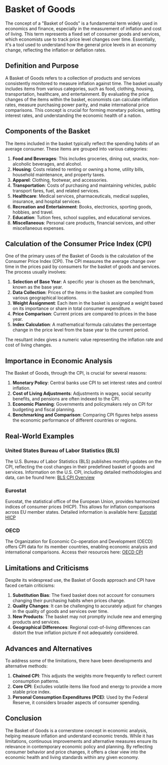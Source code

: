 # Basket of Goods

The concept of a "Basket of Goods" is a fundamental term widely used in economics and finance, especially in the measurement of inflation and cost of living. This term represents a fixed set of consumer goods and services, which economists use to track price level changes over time. Essentially, it's a tool used to understand how the general price levels in an economy change, reflecting the inflation or deflation rates.

## Definition and Purpose
A Basket of Goods refers to a collection of products and services consistently monitored to measure inflation against time. The basket usually includes items from various categories, such as food, clothing, housing, transportation, healthcare, and entertainment. By evaluating the price changes of the items within the basket, economists can calculate inflation rates, measure purchasing power parity, and make international price comparisons. This concept is crucial for forming monetary policies, setting interest rates, and understanding the economic health of a nation.

## Components of the Basket
The items included in the basket typically reflect the spending habits of an average consumer. These items are grouped into various categories:

1. **Food and Beverages**: This includes groceries, dining out, snacks, non-alcoholic beverages, and alcohol.
2. **Housing**: Costs related to renting or owning a home, utility bills, household maintenance, and property taxes.
3. **Apparel**: Clothing, footwear, and accessories.
4. **Transportation**: Costs of purchasing and maintaining vehicles, public transport fares, fuel, and related services.
5. **Healthcare**: Medical services, pharmaceuticals, medical supplies, insurance, and hospital services.
6. **Recreation and Entertainment**: Books, electronics, sporting goods, hobbies, and travel.
7. **Education**: Tuition fees, school supplies, and educational services.
8. **Miscellaneous**: Personal care products, financial services, and other miscellaneous expenses.

## Calculation of the Consumer Price Index (CPI)
One of the primary uses of the Basket of Goods is the calculation of the Consumer Price Index (CPI). The CPI measures the average change over time in the prices paid by consumers for the basket of goods and services. The process usually involves:

1. **Selection of Base Year**: A specific year is chosen as the benchmark, known as the base year.
2. **Data Collection**: Prices of the items in the basket are compiled from various geographical locations.
3. **Weight Assignment**: Each item in the basket is assigned a weight based on its importance or share in total consumer expenditure.
4. **Price Comparison**: Current prices are compared to prices in the base year.
5. **Index Calculation**: A mathematical formula calculates the percentage change in the price level from the base year to the current period.

The resultant index gives a numeric value representing the inflation rate and cost of living changes.

## Importance in Economic Analysis
The Basket of Goods, through the CPI, is crucial for several reasons:

1. **Monetary Policy**: Central banks use CPI to set interest rates and control inflation.
2. **Cost of Living Adjustments**: Adjustments in wages, social security benefits, and pensions are often indexed to the CPI.
3. **Economic Planning**: Governments and policymakers rely on CPI for budgeting and fiscal planning.
4. **Benchmarking and Comparison**: Comparing CPI figures helps assess the economic performance of different countries or regions.

## Real-World Examples
### United States Bureau of Labor Statistics (BLS)
The U.S. Bureau of Labor Statistics (BLS) publishes monthly updates on the CPI, reflecting the cost changes in their predefined basket of goods and services. Information on the U.S. CPI, including detailed methodologies and data, can be found here: [BLS CPI Overview](https://www.bls.gov/cpi/)

### Eurostat
Eurostat, the statistical office of the European Union, provides harmonized indices of consumer prices (HICP). This allows for inflation comparisons across EU member states. Detailed information is available here: [Eurostat HICP](https://ec.europa.eu/eurostat/web/hicp)

### OECD
The Organization for Economic Co-operation and Development (OECD) offers CPI data for its member countries, enabling economic analysis and international comparisons. Access their resources here: [OECD CPI](https://data.oecd.org/price/inflation-cpi.htm)

## Limitations and Criticisms
Despite its widespread use, the Basket of Goods approach and CPI have faced certain criticisms:

1. **Substitution Bias**: The fixed basket does not account for consumers changing their purchasing habits when prices change.
2. **Quality Changes**: It can be challenging to accurately adjust for changes in the quality of goods and services over time.
3. **New Products**: The basket may not promptly include new and emerging products and services.
4. **Geographical Differences**: Regional cost-of-living differences can distort the true inflation picture if not adequately considered.

## Advances and Alternatives
To address some of the limitations, there have been developments and alternative methods:

1. **Chained CPI**: This adjusts the weights more frequently to reflect current consumption patterns.
2. **Core CPI**: Excludes volatile items like food and energy to provide a more stable price index.
3. **Personal Consumption Expenditures (PCE)**: Used by the Federal Reserve, it considers broader aspects of consumer spending.

## Conclusion
The Basket of Goods is a cornerstone concept in economic analysis, helping measure inflation and understand economic trends. While it has limitations, continuous improvements and alternative measures ensure its relevance in contemporary economic policy and planning. By reflecting consumer behavior and price changes, it offers a clear view into the economic health and living standards within any given economy.